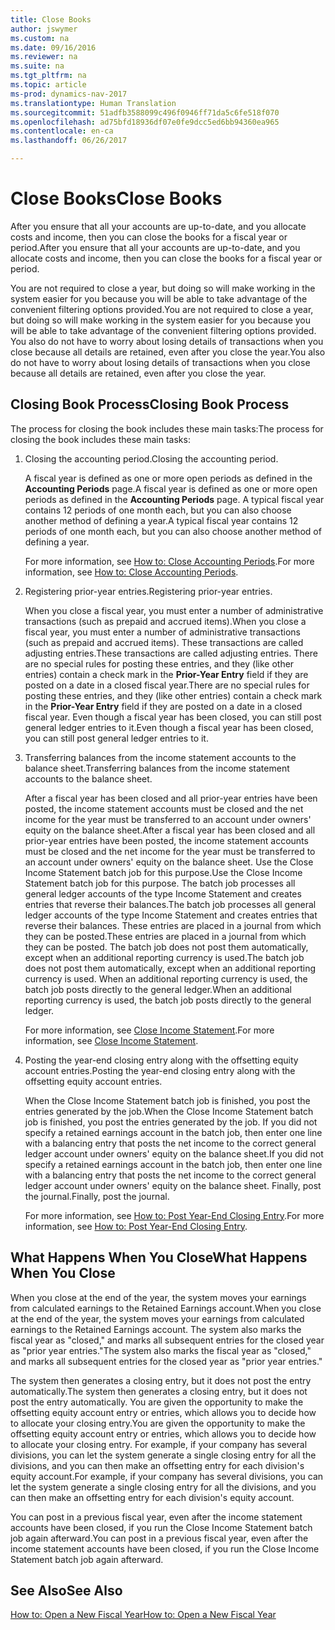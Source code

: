 ```yaml
---
title: Close Books
author: jswymer
ms.custom: na
ms.date: 09/16/2016
ms.reviewer: na
ms.suite: na
ms.tgt_pltfrm: na
ms.topic: article
ms-prod: dynamics-nav-2017
ms.translationtype: Human Translation
ms.sourcegitcommit: 51adfb3588099c496f0946ff71da5c6fe518f070
ms.openlocfilehash: ad75bfd18936df07e0fe9dcc5ed6bb94360ea965
ms.contentlocale: en-ca
ms.lasthandoff: 06/26/2017

---
```

# <a name="close-books"></a><span data-ttu-id="866f9-102">Close Books</span><span class="sxs-lookup"><span data-stu-id="866f9-102">Close Books</span></span>
<span data-ttu-id="866f9-103">After you ensure that all your accounts are up-to-date, and you allocate costs and income, then you can close the books for a fiscal year or period.</span><span class="sxs-lookup"><span data-stu-id="866f9-103">After you ensure that all your accounts are up-to-date, and you allocate costs and income, then you can close the books for a fiscal year or period.</span></span>

<span data-ttu-id="866f9-104">You are not required to close a year, but doing so will make working in the system easier for you because you will be able to take advantage of the convenient filtering options provided.</span><span class="sxs-lookup"><span data-stu-id="866f9-104">You are not required to close a year, but doing so will make working in the system easier for you because you will be able to take advantage of the convenient filtering options provided.</span></span> <span data-ttu-id="866f9-105">You also do not have to worry about losing details of transactions when you close because all details are retained, even after you close the year.</span><span class="sxs-lookup"><span data-stu-id="866f9-105">You also do not have to worry about losing details of transactions when you close because all details are retained, even after you close the year.</span></span>

## <a name="closing-book-process"></a><span data-ttu-id="866f9-106">Closing Book Process</span><span class="sxs-lookup"><span data-stu-id="866f9-106">Closing Book Process</span></span>
<span data-ttu-id="866f9-107">The process for closing the book includes these main tasks:</span><span class="sxs-lookup"><span data-stu-id="866f9-107">The process for closing the book includes these main tasks:</span></span>

1. <span data-ttu-id="866f9-108">Closing the accounting period.</span><span class="sxs-lookup"><span data-stu-id="866f9-108">Closing the accounting period.</span></span>

    <span data-ttu-id="866f9-109">A fiscal year is defined as one or more open periods as defined in the **Accounting Periods** page.</span><span class="sxs-lookup"><span data-stu-id="866f9-109">A fiscal year is defined as one or more open periods as defined in the **Accounting Periods** page.</span></span> <span data-ttu-id="866f9-110">A typical fiscal year contains 12 periods of one month each, but you can also choose another method of defining a year.</span><span class="sxs-lookup"><span data-stu-id="866f9-110">A typical fiscal year contains 12 periods of one month each, but you can also choose another method of defining a year.</span></span>

    <span data-ttu-id="866f9-111">For more information, see [How to: Close Accounting Periods](year-close-account-periods.md).</span><span class="sxs-lookup"><span data-stu-id="866f9-111">For more information, see [How to: Close Accounting Periods](year-close-account-periods.md).</span></span>

2. <span data-ttu-id="866f9-112">Registering prior-year entries.</span><span class="sxs-lookup"><span data-stu-id="866f9-112">Registering prior-year entries.</span></span>

    <span data-ttu-id="866f9-113">When you close a fiscal year, you must enter a number of administrative transactions (such as prepaid and accrued items).</span><span class="sxs-lookup"><span data-stu-id="866f9-113">When you close a fiscal year, you must enter a number of administrative transactions (such as prepaid and accrued items).</span></span> <span data-ttu-id="866f9-114">These transactions are called adjusting entries.</span><span class="sxs-lookup"><span data-stu-id="866f9-114">These transactions are called adjusting entries.</span></span> <span data-ttu-id="866f9-115">There are no special rules for posting these entries, and they (like other entries) contain a check mark in the **Prior-Year Entry** field if they are posted on a date in a closed fiscal year.</span><span class="sxs-lookup"><span data-stu-id="866f9-115">There are no special rules for posting these entries, and they (like other entries) contain a check mark in the **Prior-Year Entry** field if they are posted on a date in a closed fiscal year.</span></span> <span data-ttu-id="866f9-116">Even though a fiscal year has been closed, you can still post general ledger entries to it.</span><span class="sxs-lookup"><span data-stu-id="866f9-116">Even though a fiscal year has been closed, you can still post general ledger entries to it.</span></span>

3. <span data-ttu-id="866f9-117">Transferring balances from the income statement accounts to the balance sheet.</span><span class="sxs-lookup"><span data-stu-id="866f9-117">Transferring balances from the income statement accounts to the balance sheet.</span></span>

    <span data-ttu-id="866f9-118">After a fiscal year has been closed and all prior-year entries have been posted, the income statement accounts must be closed and the net income for the year must be transferred to an account under owners' equity on the balance sheet.</span><span class="sxs-lookup"><span data-stu-id="866f9-118">After a fiscal year has been closed and all prior-year entries have been posted, the income statement accounts must be closed and the net income for the year must be transferred to an account under owners' equity on the balance sheet.</span></span> <span data-ttu-id="866f9-119">Use the Close Income Statement batch job for this purpose.</span><span class="sxs-lookup"><span data-stu-id="866f9-119">Use the Close Income Statement batch job for this purpose.</span></span> <span data-ttu-id="866f9-120">The batch job processes all general ledger accounts of the type Income Statement and creates entries that reverse their balances.</span><span class="sxs-lookup"><span data-stu-id="866f9-120">The batch job processes all general ledger accounts of the type Income Statement and creates entries that reverse their balances.</span></span> <span data-ttu-id="866f9-121">These entries are placed in a journal from which they can be posted.</span><span class="sxs-lookup"><span data-stu-id="866f9-121">These entries are placed in a journal from which they can be posted.</span></span> <span data-ttu-id="866f9-122">The batch job does not post them automatically, except when an additional reporting currency is used.</span><span class="sxs-lookup"><span data-stu-id="866f9-122">The batch job does not post them automatically, except when an additional reporting currency is used.</span></span> <span data-ttu-id="866f9-123">When an additional reporting currency is used, the batch job posts directly to the general ledger.</span><span class="sxs-lookup"><span data-stu-id="866f9-123">When an additional reporting currency is used, the batch job posts directly to the general ledger.</span></span>

    <span data-ttu-id="866f9-124">For more information, see [Close Income Statement](year-close-income-statement.md).</span><span class="sxs-lookup"><span data-stu-id="866f9-124">For more information, see [Close Income Statement](year-close-income-statement.md).</span></span>
4. <span data-ttu-id="866f9-125">Posting the year-end closing entry along with the offsetting equity account entries.</span><span class="sxs-lookup"><span data-stu-id="866f9-125">Posting the year-end closing entry along with the offsetting equity account entries.</span></span>

    <span data-ttu-id="866f9-126">When the Close Income Statement batch job is finished, you post the entries generated by the job.</span><span class="sxs-lookup"><span data-stu-id="866f9-126">When the Close Income Statement batch job is finished, you post the entries generated by the job.</span></span> <span data-ttu-id="866f9-127">If you did not specify a retained earnings account in the batch job, then enter one line with a balancing entry that posts the net income to the correct general ledger account under owners' equity on the balance sheet.</span><span class="sxs-lookup"><span data-stu-id="866f9-127">If you did not specify a retained earnings account in the batch job, then enter one line with a balancing entry that posts the net income to the correct general ledger account under owners' equity on the balance sheet.</span></span> <span data-ttu-id="866f9-128">Finally, post the journal.</span><span class="sxs-lookup"><span data-stu-id="866f9-128">Finally, post the journal.</span></span>

    <span data-ttu-id="866f9-129">For more information, see [How to: Post Year-End Closing Entry](year-how-post-year-end-close-entry.md).</span><span class="sxs-lookup"><span data-stu-id="866f9-129">For more information, see [How to: Post Year-End Closing Entry](year-how-post-year-end-close-entry.md).</span></span>

## <a name="what-happens-when-you-close"></a><span data-ttu-id="866f9-130">What Happens When You Close</span><span class="sxs-lookup"><span data-stu-id="866f9-130">What Happens When You Close</span></span>
<span data-ttu-id="866f9-131">When you close at the end of the year, the system moves your earnings from calculated earnings to the Retained Earnings account.</span><span class="sxs-lookup"><span data-stu-id="866f9-131">When you close at the end of the year, the system moves your earnings from calculated earnings to the Retained Earnings account.</span></span> <span data-ttu-id="866f9-132">The system also marks the fiscal year as "closed," and marks all subsequent entries for the closed year as "prior year entries."</span><span class="sxs-lookup"><span data-stu-id="866f9-132">The system also marks the fiscal year as "closed," and marks all subsequent entries for the closed year as "prior year entries."</span></span>

<span data-ttu-id="866f9-133">The system then generates a closing entry, but it does not post the entry automatically.</span><span class="sxs-lookup"><span data-stu-id="866f9-133">The system then generates a closing entry, but it does not post the entry automatically.</span></span> <span data-ttu-id="866f9-134">You are given the opportunity to make the offsetting equity account entry or entries, which allows you to decide how to allocate your closing entry.</span><span class="sxs-lookup"><span data-stu-id="866f9-134">You are given the opportunity to make the offsetting equity account entry or entries, which allows you to decide how to allocate your closing entry.</span></span> <span data-ttu-id="866f9-135">For example, if your company has several divisions, you can let the system generate a single closing entry for all the divisions, and you can then make an offsetting entry for each division's equity account.</span><span class="sxs-lookup"><span data-stu-id="866f9-135">For example, if your company has several divisions, you can let the system generate a single closing entry for all the divisions, and you can then make an offsetting entry for each division's equity account.</span></span>

<span data-ttu-id="866f9-136">You can post in a previous fiscal year, even after the income statement accounts have been closed, if you run the Close Income Statement batch job again afterward.</span><span class="sxs-lookup"><span data-stu-id="866f9-136">You can post in a previous fiscal year, even after the income statement accounts have been closed, if you run the Close Income Statement batch job again afterward.</span></span>

## <a name="see-also"></a><span data-ttu-id="866f9-137">See Also</span><span class="sxs-lookup"><span data-stu-id="866f9-137">See Also</span></span>
[<span data-ttu-id="866f9-138">How to: Open a New Fiscal Year</span><span class="sxs-lookup"><span data-stu-id="866f9-138">How to: Open a New Fiscal Year</span></span>](finance-setup-how-open-new-fiscal-year.md)

